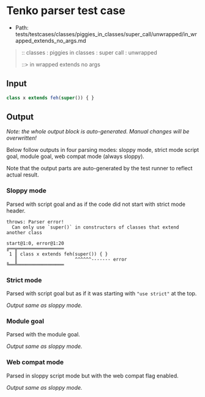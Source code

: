 # Tenko parser test case

- Path: tests/testcases/classes/piggies_in_classes/super_call/unwrapped/in_wrapped_extends_no_args.md

> :: classes : piggies in classes : super call : unwrapped
>
> ::> in wrapped extends no args

## Input

`````js
class x extends feh(super()) { }
`````

## Output

_Note: the whole output block is auto-generated. Manual changes will be overwritten!_

Below follow outputs in four parsing modes: sloppy mode, strict mode script goal, module goal, web compat mode (always sloppy).

Note that the output parts are auto-generated by the test runner to reflect actual result.

### Sloppy mode

Parsed with script goal and as if the code did not start with strict mode header.

`````
throws: Parser error!
  Can only use `super()` in constructors of classes that extend another class

start@1:0, error@1:20
╔══╦═════════════════
 1 ║ class x extends feh(super()) { }
   ║                     ^^^^^^------- error
╚══╩═════════════════

`````

### Strict mode

Parsed with script goal but as if it was starting with `"use strict"` at the top.

_Output same as sloppy mode._

### Module goal

Parsed with the module goal.

_Output same as sloppy mode._

### Web compat mode

Parsed in sloppy script mode but with the web compat flag enabled.

_Output same as sloppy mode._

